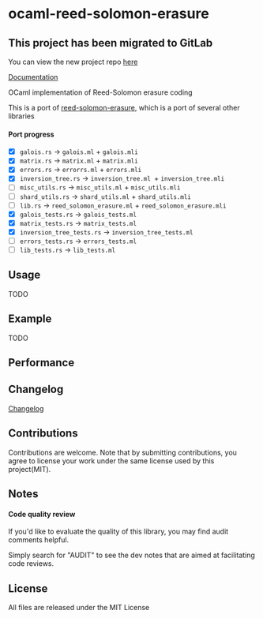 # ocaml-reed-solomon-erasure

## This project has been migrated to GitLab
You can view the new project repo [here](https://gitlab.com/darrenldl/ocaml-reed-solomon-erasure)

[Documentation](https://darrenldl.github.io/ocaml-reed-solomon-erasure/)

OCaml implementation of Reed-Solomon erasure coding

This is a port of [reed-solomon-erasure](https://github.com/darrenldl/reed-solomon-erasure), which is a port of several other libraries

#### Port progress
- [x] `galois.rs` -> `galois.ml` + `galois.mli`
- [x] `matrix.rs` -> `matrix.ml` + `matrix.mli`
- [x] `errors.rs` -> `errorrs.ml` + `errors.mli`
- [x] `inversion_tree.rs` -> `inversion_tree.ml `+ `inversion_tree.mli`
- [ ] `misc_utils.rs` -> `misc_utils.ml` + `misc_utils.mli`
- [ ] `shard_utils.rs` -> `shard_utils.ml` + `shard_utils.mli`
- [ ] `lib.rs` -> `reed_solomon_erasure.ml` + `reed_solomon_erasure.mli`
- [x] `galois_tests.rs` -> `galois_tests.ml`
- [x] `matrix_tests.rs` -> `matrix_tests.ml`
- [x] `inversion_tree_tests.rs` -> `inversion_tree_tests.ml`
- [ ] `errors_tests.rs` -> `errors_tests.ml`
- [ ] `lib_tests.rs` -> `lib_tests.ml`

## Usage
TODO

## Example
TODO

## Performance

## Changelog
[Changelog](CHANGELOG.md)

## Contributions
Contributions are welcome. Note that by submitting contributions, you agree to license your work under the same license used by this project(MIT).

## Notes
#### Code quality review
If you'd like to evaluate the quality of this library, you may find audit comments helpful.

Simply search for "AUDIT" to see the dev notes that are aimed at facilitating code reviews.

## License
All files are released under the MIT License
